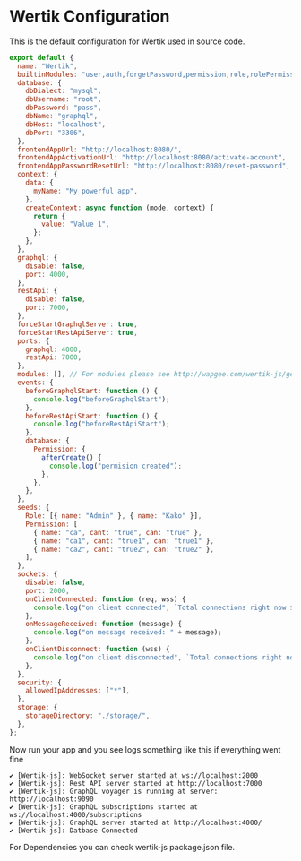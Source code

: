 # Wertik Configuration

This is the default configuration for Wertik used in source code.

```javascript
export default {
  name: "Wertik",
  builtinModules: "user,auth,forgetPassword,permission,role,rolePermission,userPermission,userRole,me,storage",
  database: {
    dbDialect: "mysql",
    dbUsername: "root",
    dbPassword: "pass",
    dbName: "graphql",
    dbHost: "localhost",
    dbPort: "3306",
  },
  frontendAppUrl: "http://localhost:8080/",
  frontendAppActivationUrl: "http://localhost:8080/activate-account",
  frontendAppPasswordResetUrl: "http://localhost:8080/reset-password",
  context: {
    data: {
      myName: "My powerful app",
    },
    createContext: async function (mode, context) {
      return {
        value: "Value 1",
      };
    },
  },
  graphql: {
    disable: false,
    port: 4000,
  },
  restApi: {
    disable: false,
    port: 7000,
  },
  forceStartGraphqlServer: true,
  forceStartRestApiServer: true,
  ports: {
    graphql: 4000,
    restApi: 7000,
  },
  modules: [], // For modules please see http://wapgee.com/wertik-js/getting-started/custom-modules,
  events: {
    beforeGraphqlStart: function () {
      console.log("beforeGraphqlStart");
    },
    beforeRestApiStart: function () {
      console.log("beforeRestApiStart");
    },
    database: {
      Permission: {
        afterCreate() {
          console.log("permision created");
        },
      },
    },
  },
  seeds: {
    Role: [{ name: "Admin" }, { name: "Kako" }],
    Permission: [
      { name: "ca", cant: "true", can: "true" },
      { name: "ca1", cant: "true1", can: "true1" },
      { name: "ca2", cant: "true2", can: "true2" },
    ],
  },
  sockets: {
    disable: false,
    port: 2000,
    onClientConnected: function (req, wss) {
      console.log("on client connected", `Total connections right now ${wss.clients.size}`);
    },
    onMessageReceived: function (message) {
      console.log("on message received: " + message);
    },
    onClientDisconnect: function (wss) {
      console.log("on client disconnected", `Total connections right now ${wss.clients.size}`);
    },
  },
  security: {
    allowedIpAddresses: ["*"],
  },
  storage: {
    storageDirectory: "./storage/",
  },
};
```

Now run your app and you see logs something like this if everything went fine

    ✔ [Wertik-js]: WebSocket server started at ws://localhost:2000
    ✔ [Wertik-js]: Rest API server started at http://localhost:7000
    ✔ [Wertik-js]: GraphQL voyager is running at server: http://localhost:9090
    ✔ [Wertik-js]: GraphQL subscriptions started at ws://localhost:4000/subscriptions
    ✔ [Wertik-js]: GraphQL server started at http://localhost:4000/
    ✔ [Wertik-js]: Datbase Connected

For Dependencies you can check wertik-js package.json file.
